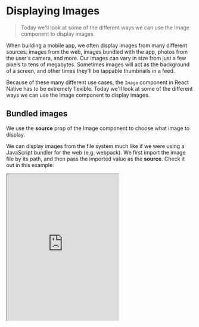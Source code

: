 # Displaying Images

> Today we'll look at some of the different ways we can use the Image component to display images.

When building a mobile app, we often display images from many different sources: images from the web, images bundled with the app, photos from the user's camera, and more. Our images can vary in size from just a few pixels to tens of megabytes. Sometimes images will act as the background of a screen, and other times they'll be tappable thumbnails in a feed.

Because of these many different use cases, the `Image` component in React Native has to be extremely flexible. Today we'll look at some of the different ways we can use the Image component to display images.

## Bundled images

We use the **source** prop of the Image component to choose what image to display.

We can display images from the file system much like if we were using a JavaScript bundler for the web (e.g. webpack). We first import the image file by its path, and then pass the imported value as the **source**. Check it out in this example:

<iframe src="https://snack.expo.io/embedded/@dabbott/bundled-image?preview=true&platform=web" style="height: 28em" />

In production, the React Native packager will include this image in our app bundle so that it loads directly from the device, even if the device isn't connected to the internet.

If we include multiple versions of the same image for phones with different screen resolutions, we should name them e.g. myImage.png, myImage.png@2x, and myImage.png@3x. The React Native packager will include them all in our app bundle, and the Image component will automatically choose the best version.

Note that if we don't set the width and height of the Image component (in this case we set them both to 200 in a style), it will automatically use the intrinsic dimensions of the image⁠ data. However, this only works for bundled images — the React Native packager measures the image at _compile time_ and includes its dimensions in the metadata associated with the image.

## Images from the web

While we sometimes bundle a handful of images into our app, the majority of the images we display are typically hosted on the web. To display images from the web, we pass an _object_ to the **source prop**, containing a **uri**.

Here's an example:

<iframe src="https://snack.expo.io/embedded/@dabbott/image-on-the-web?preview=true&platform=web" style="height: 32em" />

In this case, the image data will be downloaded from the URI when the Image component is rendered for the first time.

Here, the image's intrinsic dimensions are unknown at compile-time, so we must control the Image component's size through styles. In the previous example we set a **width** and **height**, but we could also rely on other flexbox properties, like flex. Here's the same example, but now we stretch the image to fill the entire screen:

<iframe src="https://snack.expo.io/embedded/@dabbott/image-on-the-web-fullscreen?preview=true&platform=web" style="height: 31em" />

If we know the image's intrinsic dimensions ahead-of-time (e.g. maybe it was processed by our backend API already) we can include a width and height value in the object we pass to source to specify the image's intrinsic dimensions.

## Displaying content on top of an image

The Image component can't render any children, so if we want to render content on top of an image, we should instead use the `ImageBackground` component. This is a drop-in replacement for the Image component.

Here's the previous example, now using an `ImageBackground` and with a Text child:

<iframe src="https://snack.expo.io/embedded/@dabbott/image-with-content-on-top?preview=true&platform=web" style="height: 41em" />

In the examples we've seen so far, the image has been scaled up or down automatically to match the layout of the Image and `ImageBackground` components that render them. Sometimes, however, we want a little more control over the scaling to make sure our images look great.

## Image scaling

Often we want to display images in a different aspect ratio than their intrinsic one. For example, we may present a grid of Image components as squares, when in reality some of the images are not perfect squares.

We can use the resizeMode style attribute to choose how to scale an image when its intrinsic aspect ratio is different from the aspect ratio of the Image component we render. ResizeMode is analogous to background-size or object-fit on the web.

The three common values for resizeMode are:

- **cover**: scale proportionally fill the Image component entirely.
- **contain**: scale proportionally to fit within the Image component so that the entire image is visible.
- **stretch**: scale each dimension independently to fill the Image component entirely.

In the following example, we can see each of these options in action with a 200x600 image:

<iframe src="https://snack.expo.io/embedded/@dabbott/image-resizemode?preview=true&platform=web" style="height: 40em" />

### Up next

So far we've only covered how to handle static content: views, text, and images. To make things more interactive, we'll need to handle user input. We'll learn how to do that tomorrow!
